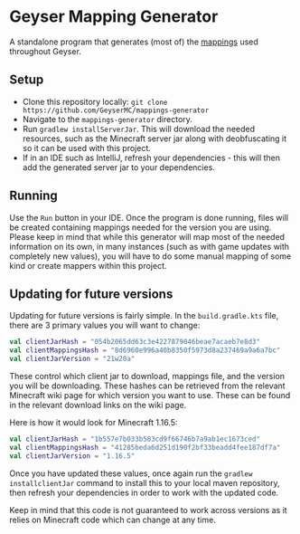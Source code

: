 # Geyser Mapping Generator

A standalone program that generates (most of) the [mappings](https://github.com/GeyserMC/mappings) used throughout Geyser.

## Setup

- Clone this repository locally: `git clone https://github.com/GeyserMC/mappings-generator`
- Navigate to the `mappings-generator` directory.
- Run `gradlew installServerJar`. This will download the needed resources, such as the Minecraft server jar along with deobfuscating it so it can be used with this project.
- If in an IDE such as IntelliJ, refresh your dependencies - this will then add the generated server jar to your dependencies.

## Running

Use the `Run` button in your IDE.
Once the program is done running, files will be created containing mappings needed for the version you are using. Please keep in mind that while this generator will map most of the needed information on its own, in many instances (such as with game updates with completely new values), you will have to do some manual mapping of some kind or create mappers within this project.

## Updating for future versions

Updating for future versions is fairly simple. In the `build.gradle.kts` file, there are 3 primary values you will want to change:
```kotlin
val clientJarHash = "054b2065dd63c3e4227879046beae7acaeb7e8d3"
val clientMappingsHash = "8d6960e996a40b8350f5973d8a237469a9a6a7bc"
val clientJarVersion = "21w20a"
```
These control which client jar to download, mappings file, and the version you will be downloading. These hashes can be retrieved from the relevant Minecraft wiki page for which version you want to use. These can be found in the relevant download links on the wiki page.

Here is how it would look for Minecraft 1.16.5:
```kotlin
val clientJarHash = "1b557e7b033b583cd9f66746b7a9ab1ec1673ced"
val clientMappingsHash = "41285beda6d251d190f2bf33beadd4fee187df7a"
val clientJarVersion = "1.16.5"
```

Once you have updated these values, once again run the `gradlew installclientJar` command to install this to your local maven repository, then refresh your dependencies in order to work with the updated code. 

Keep in mind that this code is not guaranteed to work across versions as it relies on Minecraft code which can change at any time.